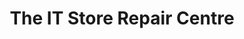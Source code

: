 ---
title: "The IT Store Repair Centre"
url: /canterbury/the-it-store-repair-centre/
shop: Computer
---